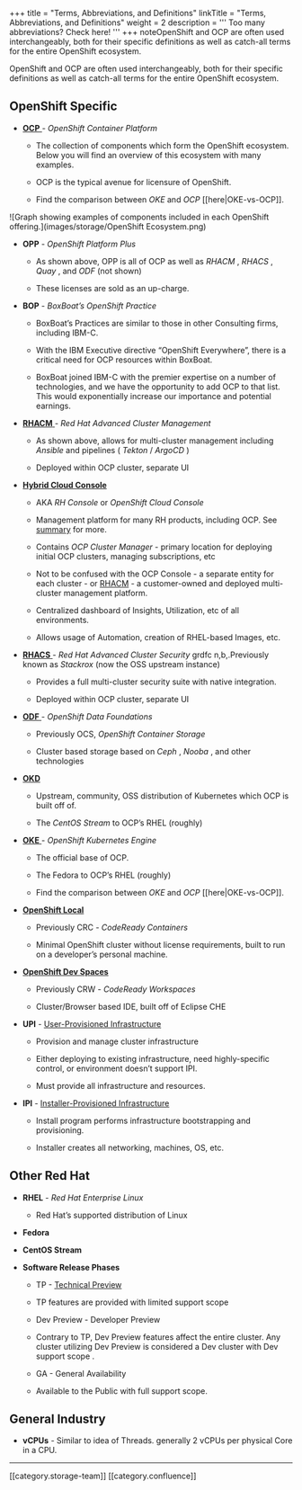 +++
title = "Terms, Abbreviations, and Definitions"
linkTitle = "Terms, Abbreviations, and Definitions"
weight = 2
description = '''
Too many abbreviations? Check here!
'''
+++
noteOpenShift and OCP are often used interchangeably, both for their specific definitions as well as catch-all terms for the entire OpenShift ecosystem.

OpenShift and OCP are often used interchangeably, both for their specific definitions as well as catch-all terms for the entire OpenShift ecosystem.


## OpenShift Specific

* [ **OCP** ](https://access.redhat.com/documentation/en-us/openshift_container_platform/4.10/html/architecture/index) -  _OpenShift Container Platform_ 


    * The collection of components which form the OpenShift ecosystem. Below you will find an overview of this ecosystem with many examples.


    * OCP is the typical avenue for licensure of OpenShift.


    * Find the comparison between  _OKE_  and  _OCP_ [[here|OKE-vs-OCP]].



    

![Graph showing examples of components included in each OpenShift offering.](images/storage/OpenShift Ecosystem.png)
*  **OPP**  -  _OpenShift Platform Plus_ 


    * As shown above, OPP is all of OCP as well as  _RHACM_ ,  _RHACS_ ,  _Quay_ , and  _ODF_  (not shown)


    * These licenses are sold as an up-charge.



    
*  **BOP**  -  _BoxBoat’s OpenShift Practice_ 


    * BoxBoat’s Practices are similar to those in other Consulting firms, including IBM-C.


    * With the IBM Executive directive “OpenShift Everywhere”, there is a critical need for OCP resources within BoxBoat.


    * BoxBoat joined IBM-C with the premier expertise on a number of technologies, and we have the opportunity to add OCP to that list. This would exponentially increase our importance and potential earnings.



    
* [ **RHACM** ](https://access.redhat.com/documentation/en-us/red_hat_advanced_cluster_management_for_kubernetes/2.5/html/about/index) -  _Red Hat Advanced Cluster Management_ 


    * As shown above, allows for multi-cluster management including  _Ansible_  and pipelines ( _Tekton_ / _ArgoCD_ )


    * Deployed within OCP cluster, separate UI



    
* [ **Hybrid Cloud Console** ](https://console.redhat.com/)


    * AKA  _RH Console_  or  _OpenShift Cloud Console_ 


    * Management platform for many RH products, including OCP. See [summary](https://access.redhat.com/products/red-hat-hybrid-cloud-console) for more.


    * Contains  _OCP Cluster Manager_ - primary location for deploying initial OCP clusters, managing subscriptions, etc


    * Not to be confused with the OCP Console - a separate entity for each cluster - or [RHACM](#) - a customer-owned and deployed multi-cluster management platform.



    
    * Centralized dashboard of Insights, Utilization, etc of all environments.


    * Allows usage of Automation, creation of RHEL-based Images, etc.



    
* [ **RHACS** ](https://access.redhat.com/documentation/en-us/red_hat_advanced_cluster_security_for_kubernetes/3.70/html/architecture/index) -  _Red Hat Advanced Cluster Security_ grdfc n,b,.Previously known as  _Stackrox_  (now the OSS upstream instance)


    * Provides a full multi-cluster security suite with native integration.


    * Deployed within OCP cluster, separate UI



    
* [ **ODF** ](https://access.redhat.com/documentation/en-us/red_hat_openshift_data_foundation/4.10/html/red_hat_openshift_data_foundation_architecture/index) -  _OpenShift Data Foundations_ 


    * Previously OCS,  _OpenShift Container Storage_ 


    * Cluster based storage based on  _Ceph_ ,  _Nooba_ , and other technologies



    
* [ **OKD** ](https://www.okd.io/)


    * Upstream, community, OSS distribution of Kubernetes which OCP is built off of.


    * The  _CentOS_  _Stream_  to OCP’s RHEL (roughly)



    
* [ **OKE** ](https://docs.openshift.com/container-platform/4.10/welcome/oke_about.html) -  _OpenShift Kubernetes Engine_ 


    * The official base of OCP. 


    * The Fedora to OCP’s RHEL (roughly)


    * Find the comparison between  _OKE_  and  _OCP_ [[here|OKE-vs-OCP]].



    
* [ **OpenShift Local** ](https://access.redhat.com/documentation/en-us/red_hat_openshift_local/2.5/html/getting_started_guide/index)


    * Previously CRC -  _CodeReady Containers_ 


    * Minimal OpenShift cluster without license requirements, built to run on a developer’s personal machine.



    
* [ **OpenShift Dev Spaces** ](https://access.redhat.com/documentation/en-us/red_hat_openshift_dev_spaces/3.0/html/administration_guide/index)


    * Previously CRW -  _CodeReady Workspaces_ 


    * Cluster/Browser based IDE, built off of Eclipse CHE



    
*  **UPI** - [User-Provisioned Infrastructure](https://docs.openshift.com/container-platform/4.10/installing/index.html#installation-process_ocp-installation-overview)


    * Provision and manage cluster infrastructure


    * Either deploying to existing infrastructure, need highly-specific control, or environment doesn’t support IPI.


    * Must provide all infrastructure and resources.



    
*  **IPI**  - [Installer-Provisioned Infrastructure](https://docs.openshift.com/container-platform/4.10/installing/index.html#installation-process_ocp-installation-overview)


    * Install program performs infrastructure bootstrapping and provisioning.


    * Installer creates all networking, machines, OS, etc.



    


## Other Red Hat

*  **RHEL**  -  _Red Hat Enterprise Linux_ 


    * Red Hat’s supported distribution of Linux



    
*  **Fedora** 


*  **CentOS Stream** 


*  **Software Release Phases** 


    * TP - [Technical Preview](https://access.redhat.com/support/offerings/techpreview/)


    * TP features are provided with limited support scope



    
    * Dev Preview - Developer Preview


    * Contrary to TP, Dev Preview features affect the entire cluster. Any cluster utilizing Dev Preview is considered a Dev cluster with Dev support scope .



    
    * GA - General Availability


    * Available to the Public with full support scope.



    

    


## General Industry

*  **vCPUs**  - Similar to idea of Threads. generally 2 vCPUs per physical Core in a CPU.







*****

[[category.storage-team]] 
[[category.confluence]] 
